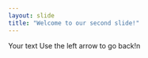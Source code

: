 ```yaml
---
layout: slide
title: "Welcome to our second slide!"
---
```

Your text
Use the left arrow to go back!n
